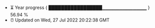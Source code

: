- ⏳ Year progress { █████████████████▁▁▁▁▁▁▁▁▁▁▁▁▁ } 56.94 %
- ⏰ Updated on Wed, 27 Jul 2022 20:22:38 GMT


